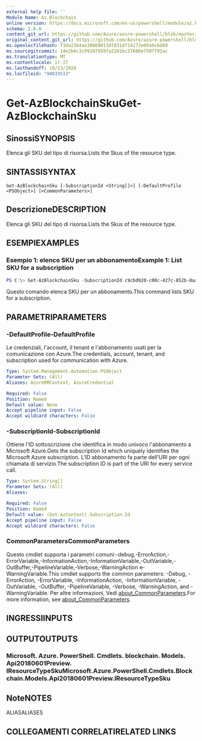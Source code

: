 ```yaml
---
external help file: ''
Module Name: Az.Blockchain
online version: https://docs.microsoft.com/en-us/powershell/module/az.blockchain/get-azblockchainsku
schema: 2.0.0
content_git_url: https://github.com/Azure/azure-powershell/blob/master/src/Blockchain/help/Get-AzBlockchainSku.md
original_content_git_url: https://github.com/Azure/azure-powershell/blob/master/src/Blockchain/help/Get-AzBlockchainSku.md
ms.openlocfilehash: f3da23b4ae30860013dfd31d714177e09a9cbd89
ms.sourcegitcommit: 1de2b6c3c99197958fa2101bc37680e7507f91ac
ms.translationtype: MT
ms.contentlocale: it-IT
ms.lasthandoff: 10/13/2020
ms.locfileid: "94033513"
---
```

# <span data-ttu-id="d76a8-101">Get-AzBlockchainSku</span><span class="sxs-lookup"><span data-stu-id="d76a8-101">Get-AzBlockchainSku</span></span>

## <span data-ttu-id="d76a8-102">Sinossi</span><span class="sxs-lookup"><span data-stu-id="d76a8-102">SYNOPSIS</span></span>
<span data-ttu-id="d76a8-103">Elenca gli SKU del tipo di risorsa.</span><span class="sxs-lookup"><span data-stu-id="d76a8-103">Lists the Skus of the resource type.</span></span>

## <span data-ttu-id="d76a8-104">SINTASSI</span><span class="sxs-lookup"><span data-stu-id="d76a8-104">SYNTAX</span></span>

```
Get-AzBlockchainSku [-SubscriptionId <String[]>] [-DefaultProfile <PSObject>] [<CommonParameters>]
```

## <span data-ttu-id="d76a8-105">Descrizione</span><span class="sxs-lookup"><span data-stu-id="d76a8-105">DESCRIPTION</span></span>
<span data-ttu-id="d76a8-106">Elenca gli SKU del tipo di risorsa.</span><span class="sxs-lookup"><span data-stu-id="d76a8-106">Lists the Skus of the resource type.</span></span>

## <span data-ttu-id="d76a8-107">ESEMPI</span><span class="sxs-lookup"><span data-stu-id="d76a8-107">EXAMPLES</span></span>

### <span data-ttu-id="d76a8-108">Esempio 1: elenco SKU per un abbonamento</span><span class="sxs-lookup"><span data-stu-id="d76a8-108">Example 1: List SKU for a subscription</span></span>
```powershell
PS C:\> Get-AzBlockchainSku -SubscriptionId c9cbd920-c00c-427c-852b-8aaf38badaeb

```

<span data-ttu-id="d76a8-109">Questo comando elenca SKU per un abbonamento.</span><span class="sxs-lookup"><span data-stu-id="d76a8-109">This command lists SKU for a subscription.</span></span>

## <span data-ttu-id="d76a8-110">PARAMETRI</span><span class="sxs-lookup"><span data-stu-id="d76a8-110">PARAMETERS</span></span>

### <span data-ttu-id="d76a8-111">-DefaultProfile</span><span class="sxs-lookup"><span data-stu-id="d76a8-111">-DefaultProfile</span></span>
<span data-ttu-id="d76a8-112">Le credenziali, l'account, il tenant e l'abbonamento usati per la comunicazione con Azure.</span><span class="sxs-lookup"><span data-stu-id="d76a8-112">The credentials, account, tenant, and subscription used for communication with Azure.</span></span>

```yaml
Type: System.Management.Automation.PSObject
Parameter Sets: (All)
Aliases: AzureRMContext, AzureCredential

Required: False
Position: Named
Default value: None
Accept pipeline input: False
Accept wildcard characters: False
```

### <span data-ttu-id="d76a8-113">-SubscriptionId</span><span class="sxs-lookup"><span data-stu-id="d76a8-113">-SubscriptionId</span></span>
<span data-ttu-id="d76a8-114">Ottiene l'ID sottoscrizione che identifica in modo univoco l'abbonamento a Microsoft Azure.</span><span class="sxs-lookup"><span data-stu-id="d76a8-114">Gets the subscription Id which uniquely identifies the Microsoft Azure subscription.</span></span>
<span data-ttu-id="d76a8-115">L'ID abbonamento fa parte dell'URI per ogni chiamata di servizio.</span><span class="sxs-lookup"><span data-stu-id="d76a8-115">The subscription ID is part of the URI for every service call.</span></span>

```yaml
Type: System.String[]
Parameter Sets: (All)
Aliases:

Required: False
Position: Named
Default value: (Get-AzContext).Subscription.Id
Accept pipeline input: False
Accept wildcard characters: False
```

### <span data-ttu-id="d76a8-116">CommonParameters</span><span class="sxs-lookup"><span data-stu-id="d76a8-116">CommonParameters</span></span>
<span data-ttu-id="d76a8-117">Questo cmdlet supporta i parametri comuni:-debug,-ErrorAction,-ErrorVariable,-InformationAction,-InformationVariable,-OutVariable,-OutBuffer,-PipelineVariable,-Verbose,-WarningAction e-WarningVariable.</span><span class="sxs-lookup"><span data-stu-id="d76a8-117">This cmdlet supports the common parameters: -Debug, -ErrorAction, -ErrorVariable, -InformationAction, -InformationVariable, -OutVariable, -OutBuffer, -PipelineVariable, -Verbose, -WarningAction, and -WarningVariable.</span></span> <span data-ttu-id="d76a8-118">Per altre informazioni, Vedi [about_CommonParameters](http://go.microsoft.com/fwlink/?LinkID=113216).</span><span class="sxs-lookup"><span data-stu-id="d76a8-118">For more information, see [about_CommonParameters](http://go.microsoft.com/fwlink/?LinkID=113216).</span></span>

## <span data-ttu-id="d76a8-119">INGRESSI</span><span class="sxs-lookup"><span data-stu-id="d76a8-119">INPUTS</span></span>

## <span data-ttu-id="d76a8-120">OUTPUT</span><span class="sxs-lookup"><span data-stu-id="d76a8-120">OUTPUTS</span></span>

### <span data-ttu-id="d76a8-121">Microsoft. Azure. PowerShell. Cmdlets. blockchain. Models. Api20180601Preview. IResourceTypeSku</span><span class="sxs-lookup"><span data-stu-id="d76a8-121">Microsoft.Azure.PowerShell.Cmdlets.Blockchain.Models.Api20180601Preview.IResourceTypeSku</span></span>

## <span data-ttu-id="d76a8-122">Note</span><span class="sxs-lookup"><span data-stu-id="d76a8-122">NOTES</span></span>

<span data-ttu-id="d76a8-123">ALIAS</span><span class="sxs-lookup"><span data-stu-id="d76a8-123">ALIASES</span></span>

## <span data-ttu-id="d76a8-124">COLLEGAMENTI CORRELATI</span><span class="sxs-lookup"><span data-stu-id="d76a8-124">RELATED LINKS</span></span>

